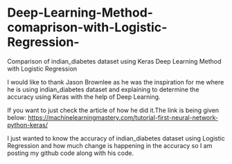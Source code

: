 # Deep-Learning-Method-comaprison-with-Logistic-Regression-
Comparison of indian_diabetes dataset using Keras Deep Learning Method with Logistic Regression

I would like to thank Jason Brownlee as he was the inspiration for me where he is using indian_diabetes dataset and explaining to determine the accuracy using Keras with the help of Deep Learning.

If you want to just check the article of how he did it.The link is being given below:
https://machinelearningmastery.com/tutorial-first-neural-network-python-keras/

I just wanted to know the accuracy of indian_diabetes dataset using Logistic Regression and how much change is happening in the accuracy so I am posting my github code along with his code.
